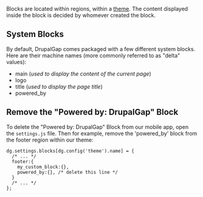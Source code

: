 

Blocks are located within regions, within a [theme](Themes). The content displayed inside the block is decided by whomever created the block.

## System Blocks

By default, DrupalGap comes packaged with a few different system blocks. Here are their machine names (more commonly referred to as "delta" values):

- main (*used to display the content of the current page*)
- logo
- title (*used to display the page title*)
- powered_by

## Remove the "Powered by: DrupalGap" Block

To delete the "Powered by: DrupalGap" Block from our mobile app, open the `settings.js` file. Then for example, remove the 'powered_by' block from the footer region within our theme:

```
dg.settings.blocks[dg.config('theme').name] = {
  /* ... */
  footer:{
    my_custom_block:{},
    powered_by:{}, /* delete this line */
  }
  /* ... */
};
```
